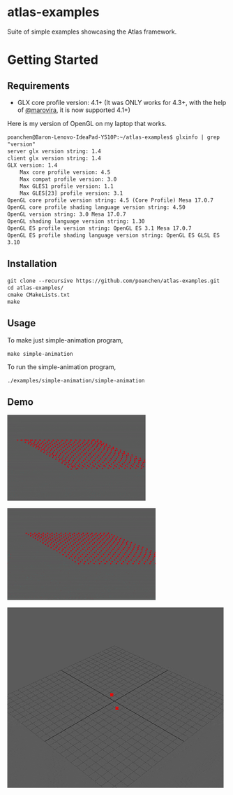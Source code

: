 # atlas-examples
Suite of simple examples showcasing the Atlas framework.

# Getting Started

## Requirements
- GLX core profile version: 4.1+ (It was ONLY works for 4.3+, with the help of [@marovira](https://github.com/marovira), it is now supported 4.1+)

Here is my version of OpenGL on my laptop that works.
```
poanchen@Baron-Lenovo-IdeaPad-Y510P:~/atlas-examples$ glxinfo | grep "version"
server glx version string: 1.4
client glx version string: 1.4
GLX version: 1.4
    Max core profile version: 4.5
    Max compat profile version: 3.0
    Max GLES1 profile version: 1.1
    Max GLES[23] profile version: 3.1
OpenGL core profile version string: 4.5 (Core Profile) Mesa 17.0.7
OpenGL core profile shading language version string: 4.50
OpenGL version string: 3.0 Mesa 17.0.7
OpenGL shading language version string: 1.30
OpenGL ES profile version string: OpenGL ES 3.1 Mesa 17.0.7
OpenGL ES profile shading language version string: OpenGL ES GLSL ES 3.10
```

## Installation

```
git clone --recursive https://github.com/poanchen/atlas-examples.git
cd atlas-examples/
cmake CMakeLists.txt
make
```

## Usage

To make just simple-animation program,
```
make simple-animation
```

To run the simple-animation program,
```
./examples/simple-animation/simple-animation
```

## Demo
![Loading the first image](demo.gif)

![Loading the second image](demo1.gif)

![Loading the third image](demo2.gif)